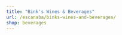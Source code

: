 ```yaml
---
title: "Bink's Wines & Beverages"
url: /escanaba/binks-wines-and-beverages/
shop: beverages
---
```

